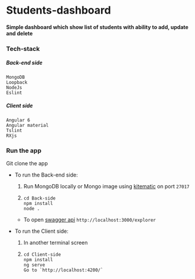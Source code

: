 # Students-dashboard

#### Simple dashboard which show list of students with ability to add, update and delete

### Tech-stack

##### Back-end side

```
MongoDB
Loopback
NodeJs
Eslint
```

##### Client side

```
Angular 6
Angular material
Tslint
RXjs
```

### Run the app

Git clone the app

- To run the Back-end side:

  1. Run MongoDB locally or Mongo image using [kitematic](https://kitematic.com/) on port `27017`
  2. ```
     cd Back-side
     npm install
     node .
     ```

  - To open [swagger api](http://localhost:3000/explorer) `http://localhost:3000/explorer`

- To run the Client side:

  1. In another terminal screen

  2. ```
     cd Client-side
     npm install
     ng serve
     Go to `http://localhost:4200/`
     ```
